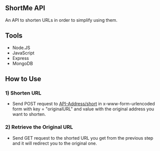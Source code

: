 ## ShortMe API<br>
An API to shorten URLs in order to simplify using them.

## Tools
- Node.JS
- JavaScript
- Express
- MongoDB

## How to Use
### 1) Shorten URL
 - Send POST request to [API-Address/short](https://shortme.herokuapp.com/short) in x-www-form-urlencoded form with key = "originalURL" and value with the original address you want to shorten.
### 2) Retrieve the Original URL
- Send GET request to the shorted URL you get from the previous step and it will redirect you to the original one.
